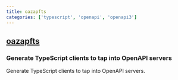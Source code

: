 ```yaml
---
title: oazapfts
categories: ['typescript', 'openapi', 'openapi3']
---
```

## [oazapfts](https://github.com/cellular/oazapfts)

### Generate TypeScript clients to tap into OpenAPI servers


Generate TypeScript clients to tap into OpenAPI servers.
